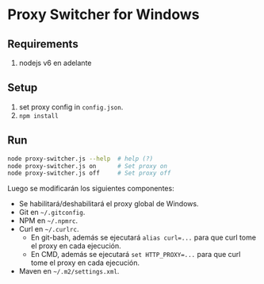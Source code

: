 # Proxy Switcher for Windows
## Requirements
1. nodejs v6 en adelante

## Setup
1. set proxy config in `config.json`.
2. `npm install`

## Run
```bash
node proxy-switcher.js --help  # help (?)
node proxy-switcher.js on      # Set proxy on
node proxy-switcher.js off     # Set proxy off
```

Luego se modificarán los siguientes componentes:
- Se habilitará/deshabilitará el proxy global de Windows.
- Git en `~/.gitconfig`.
- NPM en `~/.npmrc`.
- Curl en `~/.curlrc`.
    - En git-bash, además se ejecutará `alias curl=...` para que curl tome el proxy en cada ejecución.
    - En CMD, además se ejecutará `set HTTP_PROXY=...` para que curl tome el proxy en cada ejecución.
- Maven en `~/.m2/settings.xml`.
